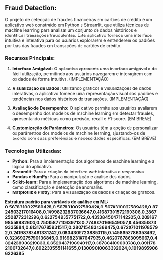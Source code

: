 ## Fraud Detection:

O projeto de detecção de fraudes financeiras em cartões de crédito é um aplicativo web construído em Python e Streamlit, que utiliza técnicas de machine learning para analisar um conjunto de dados históricos e identificar transações fraudulentas. Este aplicativo fornece uma interface intuitiva e interativa para os usuários explorarem e entenderem os padrões por trás das fraudes em transações de cartões de crédito.

### Recursos Principais:

1. **Interface Amigável:** O aplicativo apresenta uma interface amigável e de fácil utilização, permitindo aos usuários navegarem e interagirem com os dados de forma intuitiva. (IMPLEMENTAÇÃO)

2. **Visualização de Dados:** Utilizando gráficos e visualizações de dados interativas, o aplicativo fornece uma representação visual dos padrões e tendências nos dados históricos de transações. (IMPLEMENTAÇÃO)

3. **Avaliação de Desempenho:** O aplicativo permite aos usuários avaliarem o desempenho dos modelos de machine learning em detectar fraudes, apresentando métricas como precisão, recall e F1-score. (EM BREVE)

4. **Customização de Parâmetros:** Os usuários têm a opção de personalizar os parâmetros dos modelos de machine learning, ajustando-os de acordo com suas preferências e necessidades específicas. (EM BREVE)

### Tecnologias Utilizadas:

- **Python:** Para a implementação dos algoritmos de machine learning e a lógica do aplicativo.
- **Streamlit:** Para a criação da interface web interativa e responsiva.
- **Pandas e NumPy:** Para a manipulação e análise dos dados.
- **Scikit-learn:** Para a implementação dos algoritmos de machine learning, como classificação e detecção de anomalias.
- **Matplotlib e Plotly:** Para a visualização de dados e criação de gráficos.


**Estrutura padrão para variáveis de análise em ML: 0.5678310027589428,0.5678310027589428,0.5678310027589428,0.8724503217016408,0.14998232837036647,0.41687301572190306,0.28672508772312296,0.6227549357751722,0.43538450471142205,0.20916798556982604,0.7501587710639713,0.7748870166549057,0.4563518739335884,0.6131767859315117,0.2807154834369475,0.6720710119785792,0.24198783481331242,0.08343097238850115,0.7458653786353492,0.32369275790136845,0.9169823187647935,0.4620767863095667,0.4324238936219833,0.6529487196940117,0.687364109693738,0.8911782100732647,0.6922305551141655,0.13009010063392024,0.19198959066226385**



